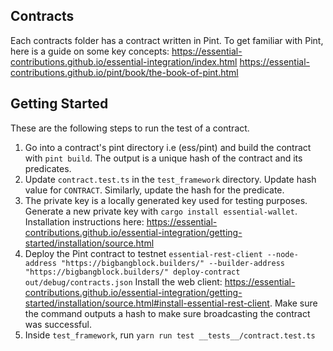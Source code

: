 ## Contracts
Each contracts folder has a contract written in Pint. To get familiar with Pint, here is a guide on some key concepts: https://essential-contributions.github.io/essential-integration/index.html
https://essential-contributions.github.io/pint/book/the-book-of-pint.html

## Getting Started
These are the following steps to run the test of a contract.

1. Go into a contract's pint directory i.e (ess/pint) and build the contract with `pint build`. The output is a unique hash of the contract and its predicates.
2. Update `contract.test.ts` in the `test_framework` directory. Update hash value for `CONTRACT`. Similarly, update the hash for the predicate.
3. The private key is a locally generated key used for testing purposes. Generate a new private key with `cargo install essential-wallet`. Installation instructions here: https://essential-contributions.github.io/essential-integration/getting-started/installation/source.html
4. Deploy the Pint contract to testnet `essential-rest-client --node-address "https://bigbangblock.builders/" --builder-address "https://bigbangblock.builders/" deploy-contract out/debug/contracts.json` 
Install the web client: https://essential-contributions.github.io/essential-integration/getting-started/installation/source.html#install-essential-rest-client.
Make sure the command outputs a hash to make sure broadcasting the contract was successful.
5. Inside `test_framework`, run `yarn run test __tests__/contract.test.ts`
